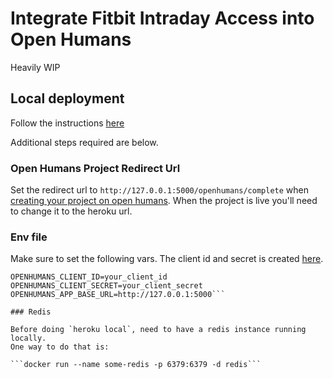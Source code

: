 # Integrate Fitbit Intraday Access into Open Humans

Heavily WIP



## Local deployment

Follow the instructions [here](https://github.com/gedankenstuecke/oh_data_uploader/blob/master/INSTALL.md)

Additional steps required are below.

### Open Humans Project Redirect Url

Set the redirect url to `http://127.0.0.1:5000/openhumans/complete` when [creating your project on open humans](https://github.com/gedankenstuecke/oh_data_uploader#step-3-create-your-project-on-open-humans). When the project is live you'll need to change it to the heroku url.

### Env file

Make sure to set the following vars. The client id and secret is created [here](https://github.com/gedankenstuecke/oh_data_uploader#step-3-create-your-project-on-open-humans).

```
OPENHUMANS_CLIENT_ID=your_client_id
OPENHUMANS_CLIENT_SECRET=your_client_secret
OPENHUMANS_APP_BASE_URL=http://127.0.0.1:5000```

### Redis

Before doing `heroku local`, need to have a redis instance running locally. 
One way to do that is:

```docker run --name some-redis -p 6379:6379 -d redis```


